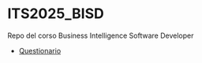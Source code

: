 # ITS2025_BISD

Repo del corso Business Intelligence Software Developer

- [Questionario](https://forms.gle/GKqsRiUeCNdJ23dw9)
